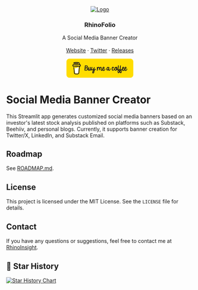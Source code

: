 <div align="center">
  <a href="https://github.com/OktayBogazkaya/social-media-banner-creator">
    <img src="https://ucarecdn.com/73d8d6e6-132f-44e3-8905-9d47e10093c6/Logo.png" alt="Logo" width="80" height="80">
  </a>

  <h3 align="center">RhinoFolio</h3>

  <p align="center">
    A Social Media Banner Creator
    <br />
    <br />
    <a href="https://rhinofolio.streamlit.app">Website</a>
    ·
    <a href="https://x.com/RhinoInsight">Twitter</a>
    ·
    <a href="https://github.com/OktayBogazkaya/social-media-banner-creator/releases">Releases</a>
  </p>
</div>
<div align="center">

[<img src="./public/button-buy-me-a-coffee.png" width="180" alt="Buy me a coffee button"/>](https://buymeacoffee.com/rhinoinsightt)

</div>

# Social Media Banner Creator

This Streamlit app generates customized social media banners based on an investor's latest stock analysis published on platforms such as Substack, Beehiiv, and personal blogs. Currently, it supports banner creation for Twitter/X, LinkedIn, and Substack Email.

## Roadmap

See [ROADMAP.md](./ROADMAP.md).

## License

This project is licensed under the MIT License. See the `LICENSE` file for details.

## Contact

If you have any questions or suggestions, feel free to contact me at [RhinoInsight](https://x.com/RhinoInsight).

## 🌟 Star History

[![Star History Chart](https://api.star-history.com/svg?repos=OktayBogazkaya/social-media-banner-creator&type=Date)](https://star-history.com/#OktayBogazkaya/social-media-banner-creator&Date)

